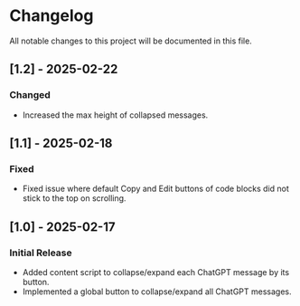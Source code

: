 # Changelog

All notable changes to this project will be documented in this file.

## [1.2] - 2025-02-22
### Changed
- Increased the max height of collapsed messages.

## [1.1] - 2025-02-18
### Fixed
- Fixed issue where default Copy and Edit buttons of code blocks did not stick to the top on scrolling.

## [1.0] - 2025-02-17
### Initial Release
- Added content script to collapse/expand each ChatGPT message by its button.
- Implemented a global button to collapse/expand all ChatGPT messages.